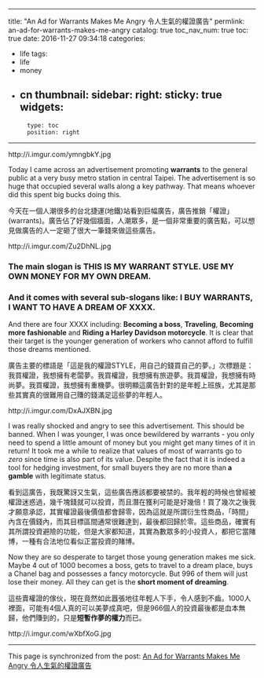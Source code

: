 
---
title: "An Ad for Warrants Makes Me Angry  令人生氣的權證廣告"
permlink: an-ad-for-warrants-makes-me-angry
catalog: true
toc_nav_num: true
toc: true
date: 2016-11-27 09:34:18
categories:
- life
tags:
- life
- money
- cn
thumbnail: 
sidebar:
    right:
        sticky: true
widgets:
    -
        type: toc
        position: right
---


<html>
<p>http://i.imgur.com/ymngbkY.jpg</p>
<p>Today I came across an advertisement promoting <strong>warrants</strong> to the general public at a very busy metro station in central Taipei. The advertisement is so huge that occupied several walls along a key pathway. That means whoever did this spent big bucks doing this.&nbsp;</p>
<p>今天在一個人潮很多的台北捷運(地鐵)站看到巨幅廣告，廣告推銷「權證」(warrants)。廣告佔了好幾個牆面，人潮眾多，是一個非常重要的廣告點，可以想見做廣告的人一定砸了很大一筆錢來做這些廣告。</p>
<p>http://i.imgur.com/Zu2DhNL.jpg</p>
<h3>The main slogan is THIS IS MY WARRANT STYLE. USE MY OWN MONEY FOR MY OWN DREAM.</h3>
<h3>And it comes with several sub-slogans like: I BUY WARRANTS, I WANT TO HAVE A DREAM OF XXXX.&nbsp;</h3>
<p>And there are four XXXX including: <strong>Becoming a boss</strong>, <strong>Traveling</strong>, <strong>Becoming more fashionable</strong> and <strong>Riding a Harley Davidson motorcycle</strong>. It is clear that their target is the younger generation of workers who cannot afford to fulfill those dreams mentioned.</p>
<p>廣告主要的標語是「這是我的權證STYLE，用自己的錢買自己的夢。」次標題是：我買權證，我想擁有老闆夢。我買權證，我想擁有旅遊夢。我買權證，我想擁有時尚夢。我買權證，我想擁有重機夢。很明顯這廣告針對的是年輕上班族，尤其是那些其實真的很難用自己賺的錢滿足這些夢的年輕人。</p>
<p>http://i.imgur.com/DxAJXBN.jpg</p>
<p>I was really shocked and angry to see this advertisement. This should be banned. When I was younger, I was once bewildered by warrants - you only need to spend a little amount of money but you might get many times of it in return! It took me a while to realize that values of most of warrants go to <em>zero </em>since time is also part of its value. Despite the fact that it is indeed a tool for hedging investment, for small buyers they are no more than<strong> a gamble</strong> with legitimate status.</p>
<p>看到這廣告，我既驚訝又生氣，這些廣告應該都要被禁的。我年輕的時候也曾經被權證迷惑過，幾千塊錢就可以投資，而且潛在獲利可能是好幾倍！買了幾次之後我才願意承認，其實權證最後價值都會歸零，因為這就是所謂衍生性商品，「時間」內含在價錢內，而其目標區間通常很難達到，最後都回歸於零。這些商品，確實有其所謂投資避險的功能，但是大家都知道，其實為數眾多的小投資人，都把它當賭博，一種有合法地位看似正當投資的賭博。</p>
<p>Now they are so desperate to target those young generation makes me sick. Maybe 4 out of 1000 becomes a boss, gets to travel to a dream place, buys a Chanel bag and possesses a fancy motorcycle. But 996 of them will just lose their money. All they can get is the <strong>short moment of dreaming</strong>.</p>
<p>這些賣權證的傢伙，現在竟然如此囂張地往年輕人下手，令人感到不齒。1000人裡面，可能有4個人真的可以美夢成真吧，但是966個人的投資最後都是血本無歸，他們賺到的，只是<strong>短暫作夢的權力</strong>而已。&nbsp;</p>
<p>http://i.imgur.com/wXbfXoG.jpg</p>
</html>

- - -

This page is synchronized from the post: [An Ad for Warrants Makes Me Angry  令人生氣的權證廣告](https://steemit.com/@deanliu/an-ad-for-warrants-makes-me-angry)
